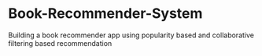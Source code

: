 # Book-Recommender-System
Building a book recommender app using popularity based and collaborative filtering based recommendation
